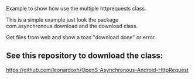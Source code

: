 Example to show how use the multiple httprequests class.

This is a simple example just look the package com.asynchronous.download and the download class.

Get files from web and show a toas "download done" or error.

**See this repository to download the class:**
-----
https://github.com/leonardoxh/OpenS-Asynchronous-Android-HttpRequest